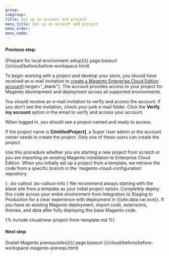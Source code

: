 ```yaml
---
group:
subgroup:
title: Set up an account and project
menu_title: Set up an account and project
menu_order:
menu_node:
---
```


<!-- This file isn't linked to the main TOC -->

#### Previous step:
[Prepare for local environment setup]({{ page.baseurl }}/cloud/before/before-workspace.html)

To begin working with a project and develop your store, you should have received an e-mail invitation to [create a Magento Enterprise Cloud Edition account](https://accounts.magento.cloud){:target="_blank"}. The account provides access to your project for Magento development and deployment across all supported environments.

You should receive an e-mail invitation to verify and access the account. If you don't see the invitation, check your junk e-mail folder. Click the **Verify my account** option in the email to verify and access your account.

When logged in, you should see a project named and ready to access.

If the project name is **[UntitledProject]**, a Super User admin or the account owner needs to create the project. Only one of these users can create the project.

Use this procedure whether you are starting a new project from scratch or you are importing an existing Magento installation to Enterprise Cloud Edition. When you initially set up a project from a template, we retrieve the code from a specific branch in the 'magento-cloud-configuration' repository.

{: .bs-callout .bs-callout-info }
We recommend always starting with the blank site from a template as your initial project option. Completely deploy this code across your entire environment from Integration to Staging to Production for a clear experience with deployment in {{site.data.var.ece}}. If you have an existing Magento deployment, import code, extensions, themes, and data after fully deploying this base Magento code.

{% include cloud/new-project-from-template.md %}

#### Next step
[Install Magento prerequisites]({{ page.baseurl }}/cloud/before/before-workspace-magento-prereqs.html)

